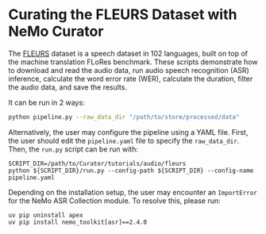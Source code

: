 # Curating the FLEURS Dataset with NeMo Curator

The [FLEURS](https://huggingface.co/datasets/google/fleurs) dataset is a speech dataset in 102 languages, built on top of the machine translation FLoRes benchmark. These scripts demonstrate how to download and read the audio data, run audio speech recognition (ASR) inference, calculate the word error rate (WER), calculate the duration, filter the audio data, and save the results.

It can be run in 2 ways:

```bash
python pipeline.py --raw_data_dir "/path/to/store/processed/data"
```

Alternatively, the user may configure the pipeline using a YAML file. First, the user should edit the `pipeline.yaml` file to specify the `raw_data_dir`. Then, the `run.py` script can be run with:

```
SCRIPT_DIR=/path/to/Curator/tutorials/audio/fleurs
python ${SCRIPT_DIR}/run.py --config-path ${SCRIPT_DIR} --config-name pipeline.yaml
```

Depending on the installation setup, the user may encounter an `ImportError` for the NeMo ASR Collection module. To resolve this, please run:

```
uv pip uninstall apex
uv pip install nemo_toolkit[asr]==2.4.0
```
